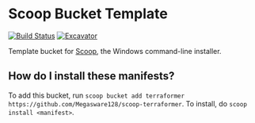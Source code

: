 # Scoop Bucket Template

[![Build Status](https://ci.appveyor.com/api/projects/status/2fw8cnbt7qt20j15?svg=true)](https://ci.appveyor.com/project/Megasware128/scoop-terraformer "Build Status") [![Excavator](https://github.com/Megasware128/scoop-terraformer/actions/workflows/excavator.yml/badge.svg)](https://github.com/Megasware128/scoop-terraformer/actions/workflows/excavator.yml)

Template bucket for [Scoop](https://scoop.sh), the Windows command-line installer.

How do I install these manifests?
---------------------------------

To add this bucket, run `scoop bucket add terraformer https://github.com/Megasware128/scoop-terraformer`. To install, do `scoop install <manifest>`.
